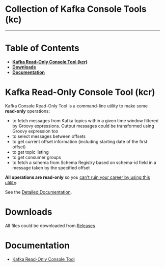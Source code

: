 # Collection of Kafka Console Tools (kc)
----------------------------------------

# Table of Contents

<!-- toc -->
- __[Kafka Read-Only Console Tool (kcr)](#kafka-read-only-console-tool-kcr)__
- __[Downloads](#downloads)__
- __[Documentation](#documentation)__
<!-- /toc -->

# Kafka Read-Only Console Tool (kcr)

Kafka Console Read-Only Tool is a command-line utility to make some **read-only** operations:
* to fetch messages from Kafka topics within a given time window filtered by Groovy expressions. Output messages could be transformed using Groovy expression too
* to select messages between offsets
* to get current offset information (including starting date of the first offset)
* to get topic listing
* to get consumer groups
* to fetch a schema from Schema Registry based on schema-id field in a message taken by the specified offset

**All operations are read-only** so you <u>can't ruin your career by using this utility</u>.

See the [Detailed Documentation](kcr.md).

# Downloads

All files could be downloaded from [Releases](https://github.com/dzmauchy/kc/releases)

# Documentation

* [Kafka Read-Only Console Tool](kcr.md)